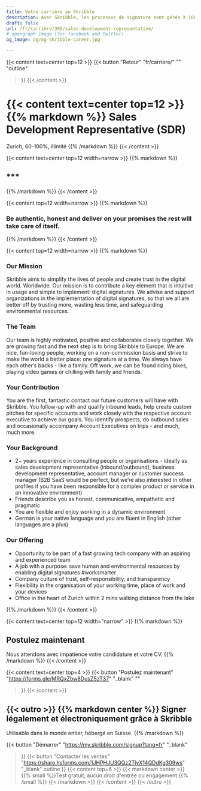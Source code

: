 ```yaml
---
title: Votre carrière au Skribble
description: Avec Skribble, les processus de signature sont gérés à 100% numériquement, sur la base de la signature électronique qualifiée "SEQ" – la signature électronique qui équivaut à une signature manuscrite, selon la loi suisse et européenne.
draft: false
url: /fr/carriere/395/sales-development-representative/
# opengraph image (for facebook and twitter)
og_image: og/og-skribble-career.jpg

---
```


{{< content text=center top=12 >}}
{{< button
  "Retour"
  "fr/carriere/"
  ""
  "outline"
>}}
{{< /content >}}

{{< content text=center top=12 >}}
{{% markdown %}}
Sales Development 
Representative (SDR)
===============
Zurich, 60-100%, illimité
{{% /markdown %}}
{{< /content >}}

{{< content text=center top=12 width=narrow >}}
{{% markdown %}}
## ***
{{% /markdown %}}
{{< /content >}}

{{< content top=12 width=narrow >}}
{{% markdown %}}
### Be authentic, honest and deliver on your promises the rest will take care of itself. 
{{% /markdown %}}
{{< /content >}}

{{< content top=12 width=narrow >}}
{{% markdown %}}
### Our Mission
Skribble aims to simplify the lives of people and create trust in the digital world. Worldwide. Our mission is to contribute a key element that is intuitive in usage and simple to implement: digital signatures. We advise and support organizations in the implementation of digital signatures, so that we all are better off by trusting more, wasting less time, and safeguarding environmental resources.  

### The Team
Our team is highly motivated, positive and collaborates closely together. We are growing fast and the next step is to bring Skribble to Europe. We are nice, fun-loving people, working on a non-commission basis and strive to make the world a better place: one signature at a time. We always have each other’s backs - like a family. Off work, we can be found riding bikes, playing video games or chilling with family and friends.

### Your Contribution
You are the first, fantastic contact our future customers will have with Skribble. You follow-up with and qualify inbound leads, help create custom pitches for specific accounts and work closely with the respective account executive to achieve our goals. You identify prospects, do outbound sales and occasionally accompany Account Executives on trips - and much, much more.

### Your Background
- 2+ years experience in consulting people or organisations - ideally as sales development representative (inbound/outbound), business development representative, account manager or customer success manager (B2B SaaS would be perfect, but we’re also interested in other profiles if you have been responsible for a complex product or service in an innovative environment)
- Friends describe you as honest, communicative, empathetic and pragmatic
- You are flexible and enjoy working in a dynamic environment
- German is your native language and you are fluent in English (other languages are a plus)

### Our Offering
- Opportunity to be part of a fast growing tech company with an aspiring and experienced team 
- A job with a purpose: save human and environmental resources by enabling digital signatures #worksmarter
- Company culture of trust, self-responsibility, and transparency
- Flexibility in the organisation of your working time, place of work and your devices
- Office in the heart of Zurich within 2 mins walking distance from the lake

{{% /markdown %}}
{{< /content >}}

{{< content text=center top=12 width="narrow" >}}
{{% markdown %}}
## Postulez maintenant
Nous attendons avec impatience votre candidature et votre CV.
{{% /markdown %}}
{{< /content >}}

{{< content text=center top=4 >}}
{{< button
  "Postulez maintenant"
  "https://forms.gle/MRQxZbw8DusZ5zT37"
  "_blank"
  ""
>}}
{{< /content >}}

[//]: # (--------------------------------------------------------------------------------------------------------------)

{{< outro >}}
{{% markdown center %}}
Signer légalement et électroniquement 
grâce à Skribble
---
Utilisable dans le monde entier, hébergé en Suisse.
{{% /markdown %}}

{{< button
  "Démarrer"
  "https://my.skribble.com/signup?lang=fr"
  "_blank"
>}}
{{< button
  "Contacter les ventes"
  "https://share.hsforms.com/1JHPHJU3QQz2TlyX14QDdKg309ws"
  "_blank"
  outline
>}}
{{< content top=6 >}}
{{< markdown center >}}
{{% small %}}Test gratuit, 
aucun droit d'entrée ou engagement.{{% /small %}} 
{{< /markdown >}}
{{< /content >}}
{{< /outro >}}

